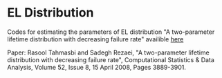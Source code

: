 # EL Distribution
Codes for estimating the parameters of EL distribution "A two-parameter lifetime distribution with decreasing failure rate" availible [here](https://doi.org/10.1016/j.csda.2007.12.002)


Paper: Rasool Tahmasbi and Sadegh Rezaei, "A two-parameter lifetime distribution with decreasing failure rate", Computational Statistics & Data Analysis, Volume 52, Issue 8, 15 April 2008, Pages 3889-3901.
